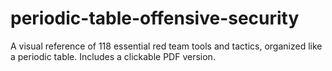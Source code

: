 # periodic-table-offensive-security
A visual reference of 118 essential red team tools and tactics, organized like a periodic table. Includes a clickable PDF version.
